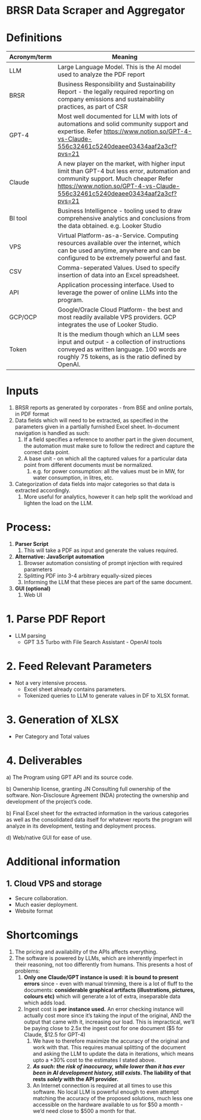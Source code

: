 # BRSR Data Scraper and Aggregator

# Definitions

| Acronym/term | Meaning |
| --- | --- |
| LLM | Large Language Model. This is the AI model used to analyze the PDF report |
| BRSR | Business Responsibility and Sustainability Report - the legally required reporting on company emissions and sustainability practices, as part of CSR |
| GPT-4 | Most well documented for LLM with lots of automations and solid community support and expertise. Refer https://www.notion.so/GPT-4-vs-Claude-556c32461c5240deaee03434aaf2a3cf?pvs=21 |
| Claude | A new player on the market, with higher input limit than GPT-4 but less error, automation and community support. Much cheaper Refer https://www.notion.so/GPT-4-vs-Claude-556c32461c5240deaee03434aaf2a3cf?pvs=21 |
| BI tool | Business Intelligence - tooling used to draw comprehensive analytics and conclusions from the data obtained. e.g. Looker Studio |
| VPS | Virtual Platform-as-a-Service. Computing resources available over the internet, which can be used anytime, anywhere and can be configured to be extremely powerful and fast. |
| CSV | Comma-seperated Values. Used to specify insertion of data into an Excel spreadsheet. |
| API | Application processing interface. Used to leverage the power of online LLMs into the program. |
| GCP/OCP | Google/Oracle Cloud Platform- the best and most readily available VPS providers. GCP integrates the use of Looker Studio. |
| Token | It is the medium though which an LLM sees input and output - a collection of instructions conveyed as written language. 100 words are roughly 75 tokens, as is the ratio defined by OpenAI. |

# Inputs

1. BRSR reports as generated by corporates - from BSE and online portals, in PDF format
2. Data fields which will need to be extracted, as specified in the parameters given in a partially furnished Excel sheet. In-document navigation is handled as such:
    1. If a field specifies a reference to another part in the given document, the automation must make sure to follow the redirect and capture the correct data point.
    2. A base unit - on which all the captured values for a particular data point from different documents must be normalized.
        1. e.g. for power consumption: all the values must be in MW, for water consumption, in litres, etc.
3. Categorization of data fields into major categories so that data is extracted accordingly.
    1. More useful for analytics, however it can help split the workload and lighten the load on the LLM.

# Process:

1. **Parser Script**
    1. This will take a PDF as input and generate the values required. 
2. **Alternative: JavaScript automation**
    1. Browser automation consisting of prompt injection with required parameters
    2. Splitting PDF into 3-4 arbitrary equally-sized pieces
    3. Informing the LLM that these pieces are part of the same document.
3. **GUI (optional)**
    1. Web UI

# 1. Parse PDF Report

- LLM parsing
    - GPT 3.5 Turbo with File Search Assistant - OpenAI tools

# 2. Feed Relevant Parameters

- Not a very intensive process.
    - Excel sheet already contains parameters.
    - Tokenized queries to LLM to generate values in DF to XLSX format.

# 3. Generation of XLSX

- Per Category and Total values

# 4. Deliverables

a) The Program using GPT API and its source code.

b) Ownership license, granting JN Consulting full ownership of the software. Non-Disclosure Agreement (NDA) protecting the ownership and development of the project’s code.

b) Final Excel sheet for the extracted information in the various categories as well as the consolidated data itself for whatever reports the program will analyze in its development, testing and deployment process.

d) Web/native GUI for ease of use.

# Additional information

## 1. Cloud VPS and storage

- Secure collaboration.
- Much easier deployment.
- Website format

# Shortcomings

1. The pricing and availability of the APIs affects everything. 
2. The software is powered by LLMs, which are inherently imperfect in their reasoning, not too differently from humans. This presents a host of problems:
    1. **Only one Claude/GPT instance is used: it is bound to present errors** since - even with manual trimming, there is a lot of fluff to the documents: **considerable graphical artifacts (illustrations, pictures, colours etc)** which will generate a lot of extra, inseparable data which adds load.
    2. Ingest cost is **per instance used.** An error checking instance will actually cost more since it’s taking the input of the original, AND the output that came with it, increasing our load. This is impractical, we’ll be paying close to 2.5x the ingest cost for one document ($5 for Claude, $12.5 for GPT-4)
        1. We have to therefore maximize the accuracy of the original and work with that. This requires manual splitting of the document and asking the LLM to update the data in iterations, which means upto a +30% cost to the estimates I stated above.
        2. ***As such: the risk of inaccuracy, while lower than it has ever been in AI development history, still exists*. The liability of that rests *solely* with the API provider.**
        3. An Internet connection is required at all times to use this software. No local LLM is powerful enough to even attempt matching the accuracy of the proposed solutions, much less one accessible on the hardware available to us for $50 a month - we’d need close to $500 a month for that.
